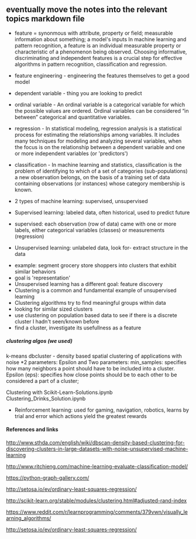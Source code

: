 ## eventually move the notes into the relevant topics markdown file

- feature = synonmous with attribute, property or field;  measurable information about something; a model's inputs
In machine learning and pattern recognition, a feature is an individual measurable property or characteristic of a phenomenon being observed. Choosing informative, discriminating and independent features is a crucial step for effective algorithms in pattern recognition, classification and regression.


- feature engineering - engineering the features themselves to get a good model

- dependent variable - thing you are looking to predict

- ordinal variable - An ordinal variable is a categorical variable for which the possible values are ordered. Ordinal variables can be considered “in between” categorical and quantitative variables.

- regression - In statistical modeling, regression analysis is a statistical process for estimating the relationships among variables. It includes many techniques for modeling and analyzing several variables, when the focus is on the relationship between a dependent variable and one or more independent variables (or 'predictors')

- classification - In machine learning and statistics, classification is the problem of identifying to which of a set of categories (sub-populations) a new observation belongs, on the basis of a training set of data containing observations (or instances) whose category membership is known.


- 2 types of machine learning: supervised, unsupervised

- Supervised learning: labeled data, often historical, used to predict future
- supervised: each observation (row of data) came with one or more labels, either categorical variables (classes) or measurements (regression)


- Unsupervised learning: unlabeled data, look for- extract structure in the data
* example: segment grocery store shoppers into clusters that exhibit similar behaviors
* goal is 'representation'
* Unsupervised learning has a different goal: feature discovery
* Clustering is a common and fundamental example of unsupervised learning
* Clustering algorithms try to find meaningful groups within data
* looking for similar sized clusters
* use clustering on population based data to see if there is a discrete cluster I hadn't seen/known before
* find a cluster, investigate its usefullness as a feature
##### clustering algos (we used)
k-means
dbcluster - density based spatial clustering of applications with noise
*2 parameters: Epsilon and 
Two parameters:
min_samples: specifies how many neighbors a point should have to be included into a cluster.
Epsilon (eps): specifies how close points should be to each other to be considered a part of a cluster; 

Clustering with Scikit-Learn-Solutions.ipynb
Clustering_Drinks_Solution.ipynb

- Reinforcement learning: used for gaming, navigation, robotics, learns by trial and error which actions yield the greatest rewards

#### References and links
http://www.sthda.com/english/wiki/dbscan-density-based-clustering-for-discovering-clusters-in-large-datasets-with-noise-unsupervised-machine-learning

http://www.ritchieng.com/machine-learning-evaluate-classification-model/

https://python-graph-gallery.com/

http://setosa.io/ev/ordinary-least-squares-regression/

http://scikit-learn.org/stable/modules/clustering.html#adjusted-rand-index

https://www.reddit.com/r/learnprogramming/comments/379vwn/visually_learning_algorithms/

http://setosa.io/ev/ordinary-least-squares-regression/
